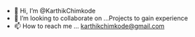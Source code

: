 - 👋 Hi, I’m @KarthikChimkode
- 💞️ I’m looking to collaborate on ...Projects to gain experience
- 📫 How to reach me ... karthikchimkode@gmail.com

<!---
KarthikChimkode/KarthikChimkode is a ✨ special ✨ repository because its `README.md` (this file) appears on your GitHub profile.
You can click the Preview link to take a look at your changes.
--->
